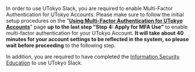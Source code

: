 In order to use UTokyo Slack, you are required to enable Multi-Factor Authentication for UTokyo Accounts. Please make sure to follow the initial setup procedures on the "**[Using Multi-Factor Authentication for UTokyo Accounts](/en/utokyo_account/mfa)**" page **up to the last step "Step 4: Apply for MFA Use"** to enable multi-factor authentication for your UTokyo Account. **It will take about 40 minutes for your account settings to be reflected in the system, so please wait before proceeding** to the following step.

In addition, you are required to have completed the [Information Security Education](https://www.u-tokyo.ac.jp/adm/dics/ja/securityeducationvideo.html) to use UTokyo Slack.
